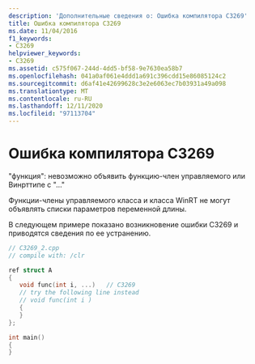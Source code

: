 ```yaml
---
description: 'Дополнительные сведения о: Ошибка компилятора C3269'
title: Ошибка компилятора C3269
ms.date: 11/04/2016
f1_keywords:
- C3269
helpviewer_keywords:
- C3269
ms.assetid: c575f067-244d-4dd5-bf58-9e7630ea58b7
ms.openlocfilehash: 041a0af061e4ddd1a691c396cdd15e86085124c2
ms.sourcegitcommit: d6af41e42699628c3e2e6063ec7b03931a49a098
ms.translationtype: MT
ms.contentlocale: ru-RU
ms.lasthandoff: 12/11/2020
ms.locfileid: "97113704"
---
```

# <a name="compiler-error-c3269"></a>Ошибка компилятора C3269

"функция": невозможно объявить функцию-член управляемого или Винрттипе с "..."

Функции-члены управляемого класса и класса WinRT не могут объявлять списки параметров переменной длины.

В следующем примере показано возникновение ошибки C3269 и приводятся сведения по ее устранению.

```cpp
// C3269_2.cpp
// compile with: /clr

ref struct A
{
   void func(int i, ...)   // C3269
   // try the following line instead
   // void func(int i )
   {
   }
};

int main()
{
}
```
